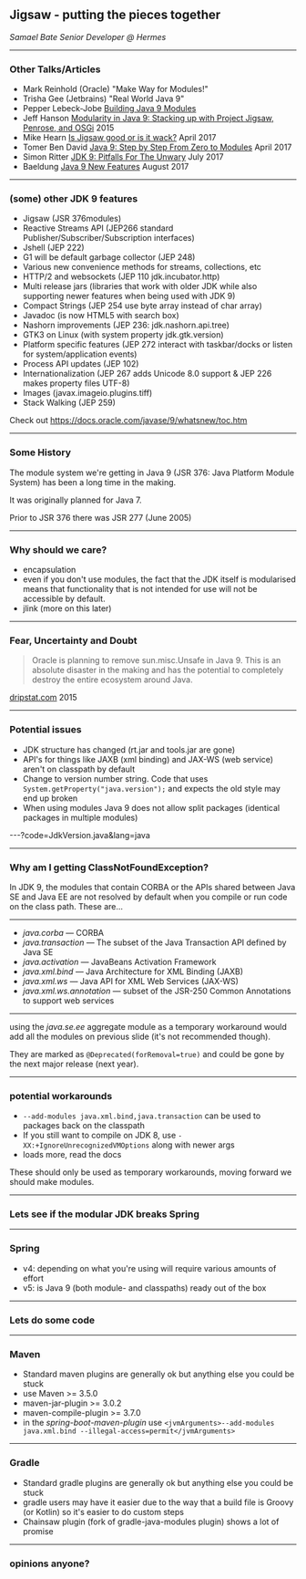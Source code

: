 
## Jigsaw - putting the pieces together

_Samael Bate Senior Developer @ Hermes_

---
### Other Talks/Articles

 - Mark Reinhold (Oracle) "Make Way for Modules!"
 - Trisha Gee (Jetbrains) "Real World Java 9"
 - Pepper Lebeck-Jobe [Building Java 9 Modules](https://guides.gradle.org/building-java-9-modules/)
 - Jeff Hanson [Modularity in Java 9: Stacking up with Project Jigsaw, Penrose, and OSGi](https://www.javaworld.com/article/2878952/java-platform/modularity-in-java-9.html) 2015 
 - Mike Hearn [Is Jigsaw good or is it wack?](https://blog.plan99.net/is-jigsaw-good-or-is-it-wack-ec634d36dd6f) April 2017
 - Tomer Ben David [Java 9: Step by Step From Zero to Modules](https://dzone.com/articles/java-9-tutorial-step-by-step-from-zero-to-modules) April 2017
 - Simon Ritter [JDK 9: Pitfalls For The Unwary](https://www.azul.com/jdk-9-pitfalls-for-the-unwary/) July 2017
 - Baeldung [Java 9 New Features](http://www.baeldung.com/new-java-9) August 2017

---
### (some) other JDK 9 features

 - Jigsaw (JSR 376modules)
 - Reactive Streams API (JEP266 standard Publisher/Subscriber/Subscription interfaces)
 - Jshell (JEP 222)
 - G1 will be default garbage collector (JEP 248)
 - Various new convenience methods for streams, collections, etc
 - HTTP/2 and websockets (JEP 110 jdk.incubator.http)
 - Multi release jars (libraries that work with older JDK while also supporting newer features when being used with JDK 9)
 - Compact Strings (JEP 254 use byte array instead of char array)
 - Javadoc (is now HTML5 with search box)
 - Nashorn improvements (JEP 236: jdk.nashorn.api.tree)
 - GTK3 on Linux (with system property jdk.gtk.version)
 - Platform specific features (JEP 272 interact with taskbar/docks or listen for system/application events)
 - Process API updates (JEP 102)
 - Internationalization (JEP 267 adds Unicode 8.0 support & JEP 226 makes property files UTF-8)
 - Images (javax.imageio.plugins.tiff)
 - Stack Walking (JEP 259)

Check out https://docs.oracle.com/javase/9/whatsnew/toc.htm

---
### Some History

The module system we're getting in Java 9 (JSR 376: Java Platform Module System) has been a long time in the making.

It was originally planned for Java 7.

Prior to JSR 376 there was JSR 277 (June 2005)

---
### Why should we care?

 - encapsulation
 - even if you don't use modules, the fact that the JDK itself is modularised means that functionality that is not intended for use will not be accessible by default. 
 - jlink (more on this later)

---
### Fear, Uncertainty and Doubt

> Oracle is planning to remove sun.misc.Unsafe in Java 9. This is an absolute disaster in the making and has the potential to completely destroy the entire ecosystem around Java.

[dripstat.com](http://blog.dripstat.com/removal-of-sun-misc-unsafe-a-disaster-in-the-making/) 2015

---
### Potential issues

 - JDK structure has changed (rt.jar and tools.jar are gone)
 - API's for things like JAXB (xml binding) and JAX-WS (web service) aren't on classpath by default
 - Change to version number string. Code that uses `System.getProperty("java.version");` and expects the old style may end up broken
 - When using modules Java 9 does not allow split packages (identical packages in multiple modules)

---?code=JdkVersion.java&lang=java

---
### Why am I getting ClassNotFoundException?

In JDK 9, the modules that contain CORBA or the APIs shared between Java SE and Java EE are not resolved by default when you compile or run code on the class path. These are...

---
- *java.corba* — CORBA
- *java.transaction* — The subset of the Java Transaction API defined by Java SE
- *java.activation* — JavaBeans Activation Framework
- *java.xml.bind* — Java Architecture for XML Binding (JAXB)
- *java.xml.ws* — Java API for XML Web Services (JAX-WS)
- *java.xml.ws.annotation* — subset of the JSR-250 Common Annotations to support web services
---

using the *java.se.ee* aggregate module as a temporary workaround would add all the modules on previous slide (it's not recommended though).

They are marked as `@Deprecated(forRemoval=true)` and could be gone by the next major release (next year).

---
### potential workarounds

 - `--add-modules java.xml.bind,java.transaction` can be used to packages back on the classpath
 - If you still want to compile on JDK 8, use `-XX:+IgnoreUnrecognizedVMOptions` along with newer args
 - loads more, read the docs

These should only be used as temporary workarounds, moving forward we should make modules.

---


### Lets see if the modular JDK breaks Spring

---
### Spring

 - v4: depending on what you're using will require various amounts of effort 
 - v5: is Java 9 (both module- and classpaths) ready out of the box

---


### Lets do some code

---
### Maven

 - Standard maven plugins are generally ok but anything else you could be stuck
 - use Maven >= 3.5.0
 - maven-jar-plugin >= 3.0.2
 - maven-compile-plugin >= 3.7.0
 - in the _spring-boot-maven-plugin_ use `<jvmArguments>--add-modules java.xml.bind --illegal-access=permit</jvmArguments>`

---
### Gradle

 - Standard gradle plugins are generally ok but anything else you could be stuck
 - gradle users may have it easier due to the way that a build file is Groovy (or Kotlin) so it's easier to do custom steps
 - Chainsaw plugin (fork of gradle-java-modules plugin) shows a lot of promise

---


### opinions anyone?
